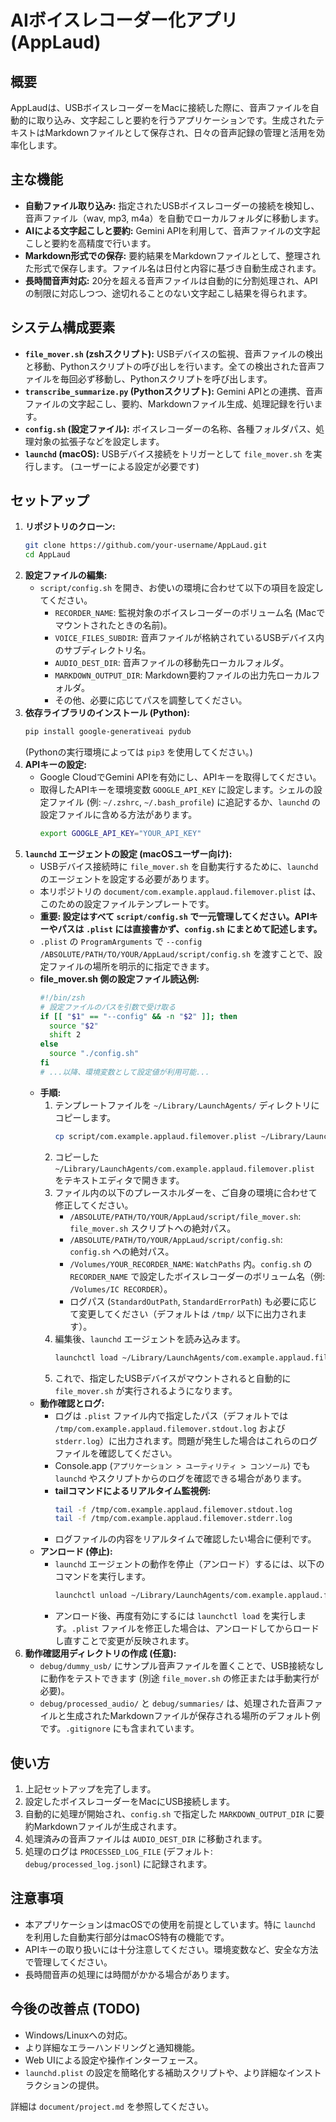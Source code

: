 # AIボイスレコーダー化アプリ (AppLaud)

## 概要

AppLaudは、USBボイスレコーダーをMacに接続した際に、音声ファイルを自動的に取り込み、文字起こしと要約を行うアプリケーションです。生成されたテキストはMarkdownファイルとして保存され、日々の音声記録の管理と活用を効率化します。

## 主な機能

*   **自動ファイル取り込み:** 指定されたUSBボイスレコーダーの接続を検知し、音声ファイル（wav, mp3, m4a）を自動でローカルフォルダに移動します。
*   **AIによる文字起こしと要約:** Gemini APIを利用して、音声ファイルの文字起こしと要約を高精度で行います。
*   **Markdown形式での保存:** 要約結果をMarkdownファイルとして、整理された形式で保存します。ファイル名は日付と内容に基づき自動生成されます。
*   **長時間音声対応:** 20分を超える音声ファイルは自動的に分割処理され、APIの制限に対応しつつ、途切れることのない文字起こし結果を得られます。

## システム構成要素

*   **`file_mover.sh` (zshスクリプト):** USBデバイスの監視、音声ファイルの検出と移動、Pythonスクリプトの呼び出しを行います。全ての検出された音声ファイルを毎回必ず移動し、Pythonスクリプトを呼び出します。
*   **`transcribe_summarize.py` (Pythonスクリプト):** Gemini APIとの連携、音声ファイルの文字起こし、要約、Markdownファイル生成、処理記録を行います。
*   **`config.sh` (設定ファイル):** ボイスレコーダーの名称、各種フォルダパス、処理対象の拡張子などを設定します。
*   **`launchd` (macOS):** USBデバイス接続をトリガーとして `file_mover.sh` を実行します。 (ユーザーによる設定が必要です)

## セットアップ

1.  **リポジトリのクローン:**
    ```bash
    git clone https://github.com/your-username/AppLaud.git
    cd AppLaud
    ```
2.  **設定ファイルの編集:**
    *   `script/config.sh` を開き、お使いの環境に合わせて以下の項目を設定してください。
        *   `RECORDER_NAME`: 監視対象のボイスレコーダーのボリューム名 (Macでマウントされたときの名前)。
        *   `VOICE_FILES_SUBDIR`: 音声ファイルが格納されているUSBデバイス内のサブディレクトリ名。
        *   `AUDIO_DEST_DIR`: 音声ファイルの移動先ローカルフォルダ。
        *   `MARKDOWN_OUTPUT_DIR`: Markdown要約ファイルの出力先ローカルフォルダ。
        *   その他、必要に応じてパスを調整してください。
3.  **依存ライブラリのインストール (Python):**
    ```bash
    pip install google-generativeai pydub
    ```
    (Pythonの実行環境によっては `pip3` を使用してください。)
4.  **APIキーの設定:**
    *   Google CloudでGemini APIを有効にし、APIキーを取得してください。
    *   取得したAPIキーを環境変数 `GOOGLE_API_KEY` に設定します。シェルの設定ファイル (例: `~/.zshrc`, `~/.bash_profile`) に追記するか、`launchd` の設定ファイルに含める方法があります。
        ```bash
        export GOOGLE_API_KEY="YOUR_API_KEY"
        ```
5.  **`launchd` エージェントの設定 (macOSユーザー向け):**
    *   USBデバイス接続時に `file_mover.sh` を自動実行するために、`launchd` のエージェントを設定する必要があります。
    *   本リポジトリの `document/com.example.applaud.filemover.plist` は、このための設定ファイルテンプレートです。
    *   **重要: 設定はすべて `script/config.sh` で一元管理してください。APIキーやパスは `.plist` には直接書かず、`config.sh` にまとめて記述します。**
    *   `.plist` の `ProgramArguments` で `--config /ABSOLUTE/PATH/TO/YOUR/AppLaud/script/config.sh` を渡すことで、設定ファイルの場所を明示的に指定できます。
    *   **file_mover.sh 側の設定ファイル読込例:**
        ```zsh
        #!/bin/zsh
        # 設定ファイルのパスを引数で受け取る
        if [[ "$1" == "--config" && -n "$2" ]]; then
          source "$2"
          shift 2
        else
          source "./config.sh"
        fi
        # ...以降、環境変数として設定値が利用可能...
        ```
    *   **手順:**
        1.  テンプレートファイルを `~/Library/LaunchAgents/` ディレクトリにコピーします。
            ```bash
            cp script/com.example.applaud.filemover.plist ~/Library/LaunchAgents/
            ```
        2.  コピーした `~/Library/LaunchAgents/com.example.applaud.filemover.plist` をテキストエディタで開きます。
        3.  ファイル内の以下のプレースホルダーを、ご自身の環境に合わせて修正してください。
            *   `/ABSOLUTE/PATH/TO/YOUR/AppLaud/script/file_mover.sh`: `file_mover.sh` スクリプトへの絶対パス。
            *   `/ABSOLUTE/PATH/TO/YOUR/AppLaud/script/config.sh`: `config.sh` への絶対パス。
            *   `/Volumes/YOUR_RECORDER_NAME`: `WatchPaths` 内。`config.sh` の `RECORDER_NAME` で設定したボイスレコーダーのボリューム名（例: `/Volumes/IC RECORDER`）。
            *   ログパス (`StandardOutPath`, `StandardErrorPath`) も必要に応じて変更してください（デフォルトは `/tmp/` 以下に出力されます）。
        4.  編集後、`launchd` エージェントを読み込みます。
            ```bash
            launchctl load ~/Library/LaunchAgents/com.example.applaud.filemover.plist
            ```
        5.  これで、指定したUSBデバイスがマウントされると自動的に `file_mover.sh` が実行されるようになります。
    *   **動作確認とログ:**
        *   ログは `.plist` ファイル内で指定したパス（デフォルトでは `/tmp/com.example.applaud.filemover.stdout.log` および `stderr.log`）に出力されます。問題が発生した場合はこれらのログファイルを確認してください。
        *   Console.app (`アプリケーション > ユーティリティ > コンソール`) でも `launchd` やスクリプトからのログを確認できる場合があります。
        *   **tailコマンドによるリアルタイム監視例:**
            ```bash
            tail -f /tmp/com.example.applaud.filemover.stdout.log
            tail -f /tmp/com.example.applaud.filemover.stderr.log
            ```
        *   ログファイルの内容をリアルタイムで確認したい場合に便利です。
    *   **アンロード (停止):**
        *   `launchd` エージェントの動作を停止（アンロード）するには、以下のコマンドを実行します。
            ```bash
            launchctl unload ~/Library/LaunchAgents/com.example.applaud.filemover.plist
            ```
        *   アンロード後、再度有効にするには `launchctl load` を実行します。`.plist` ファイルを修正した場合は、アンロードしてからロードし直すことで変更が反映されます。
6.  **動作確認用ディレクトリの作成 (任意):**
    *   `debug/dummy_usb/` にサンプル音声ファイルを置くことで、USB接続なしに動作をテストできます (別途 `file_mover.sh` の修正または手動実行が必要)。
    *   `debug/processed_audio/` と `debug/summaries/` は、処理された音声ファイルと生成されたMarkdownファイルが保存される場所のデフォルト例です。`.gitignore` にも含まれています。

## 使い方

1.  上記セットアップを完了します。
2.  設定したボイスレコーダーをMacにUSB接続します。
3.  自動的に処理が開始され、`config.sh` で指定した `MARKDOWN_OUTPUT_DIR` に要約Markdownファイルが生成されます。
4.  処理済みの音声ファイルは `AUDIO_DEST_DIR` に移動されます。
5.  処理のログは `PROCESSED_LOG_FILE` (デフォルト: `debug/processed_log.jsonl`) に記録されます。

## 注意事項

*   本アプリケーションはmacOSでの使用を前提としています。特に `launchd` を利用した自動実行部分はmacOS特有の機能です。
*   APIキーの取り扱いには十分注意してください。環境変数など、安全な方法で管理してください。
*   長時間音声の処理には時間がかかる場合があります。

## 今後の改善点 (TODO)

*   Windows/Linuxへの対応。
*   より詳細なエラーハンドリングと通知機能。
*   Web UIによる設定や操作インターフェース。
*   `launchd.plist` の設定を簡略化する補助スクリプトや、より詳細なインストラクションの提供。

詳細は `document/project.md` を参照してください。
